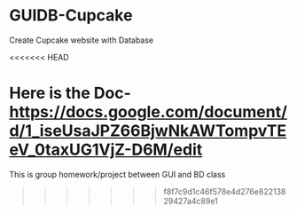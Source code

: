 GUIDB-Cupcake
=============

Create Cupcake website with Database

<<<<<<< HEAD

Here is the Doc-
https://docs.google.com/document/d/1_iseUsaJPZ66BjwNkAWTompvTEeV_0taxUG1VjZ-D6M/edit
=======
This is group homework/project between GUI and BD class
>>>>>>> f8f7c9d1c46f578e4d276e82213829427a4c89e1
